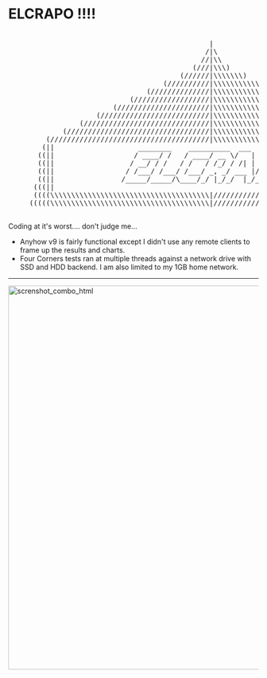 <h1> ELCRAPO !!!! </h1>
<pre>                                        
                                                |                                                   
                                               /|\                                                  
                                              //|\\                                                 
                                            (///|\\\)                                               
                                         (//////|\\\\\\\)                                           
                                     (//////////|\\\\\\\\\\\)                                       
                                 (//////////////|\\\\\\\\\\\\\\\)                                   
                             (//////////////////|\\\\\\\\\\\\\\\\\\\)                               
                         (//////////////////////|\\\\\\\\\\\\\\\\\\\\\\\)                           
                     (//////////////////////////|\\\\\\\\\\\\\\\\\\\\\\\\\\\)                       
                 (//////////////////////////////|\\\\\\\\\\\\\\\\\\\\\\\\\\\\\\\)                   
             (//////////////////////////////////|\\\\\\\\\\\\\\\\\\\\\\\\\\\\\\\\\\\)               
         (//////////////////////////////////////|\\\\\\\\\\\\\\\\\\\\\\\\\\\\\\\\\\\\\\\)           
        (||                    ________    __________  ___    ____  ____               ||)          
       ((||                   / ____/ /   / ____/ __ \/   |  / __ \/ __ \              ||)          
       ((||                  / __/ / /   / /   / /_/ / /| | / /_/ / / / /              ||)          
       ((||                 / /___/ /___/ /___/ _, _/ ___ |/ ____/ /_/ /               ||)          
       ((||                /_____/_____/\____/_/ |_/_/  |_/_/    \____/                ||))         
      (((||                                                                            ||)))        
      ((((\\\\\\\\\\\\\\\\\\\\\\\\\\\\\\\\\\\\\\|////////////////////////////////////////))))       
     (((((\\\\\\\\\\\\\\\\\\\\\\\\\\\\\\\\\\\\\\|////////////////////////////////////////)))))      

</pre>
Coding at it's worst.... don't judge me...

- Anyhow v9 is fairly functional except I didn't use any remote clients to frame up the results and charts.
- Four Corners tests ran at multiple threads against a network drive with SSD and HDD backend. I am also limited to my 1GB home network.

<hr>

<img width="1287" height="771" alt="screnshot_combo_html" src="https://private-user-images.githubusercontent.com/45645798/474905124-5012df40-17eb-4b35-a510-b5a36cd24053.png" />








